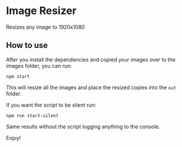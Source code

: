 # Image Resizer

Resizes any image to 1920x1080

## How to use

After you install the dependencies and copied your images over to the images folder, you can run: 
```
npm start
```
This will resize all the images and place the resized copies into the ```out``` folder.

If you want the script to be silent run: 
```
npm run start:silent
```
Same results without the script logging anything to the console.

Enjoy!